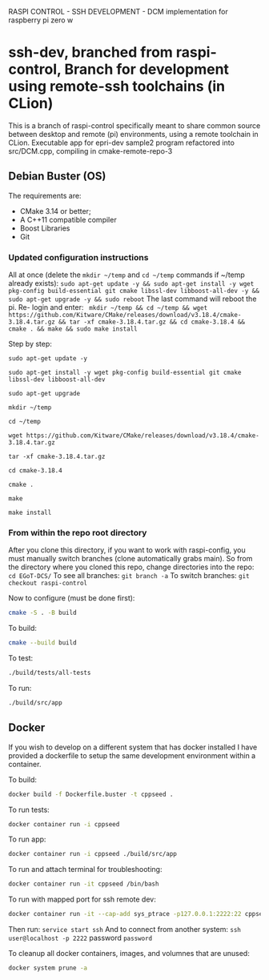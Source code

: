 RASPI CONTROL - SSH DEVELOPMENT - DCM implementation for raspberry pi zero w 
# ssh-dev, branched from raspi-control, Branch for development using remote-ssh toolchains (in CLion)
This is a branch of raspi-control specifically meant to share common source between desktop and remote (pi) environments, using a remote toolchain in CLion.
Executable app for epri-dev sample2 program refactored into src/DCM.cpp, compiling in cmake-remote-repo-3 

## Debian Buster (OS)
The requirements are:

* CMake 3.14 or better;
* A C++11 compatible compiler
* Boost Libraries
* Git

### Updated configuration instructions 

All at once (delete the `mkdir ~/temp` and `cd ~/temp` commands if ~/temp already exists):
`sudo apt-get update -y && sudo apt-get install -y wget pkg-config build-essential git cmake libssl-dev libboost-all-dev -y && sudo apt-get upgrade -y && sudo reboot` The last command will reboot the pi. Re- login and enter: ` mkdir ~/temp && cd ~/temp && wget https://github.com/Kitware/CMake/releases/download/v3.18.4/cmake-3.18.4.tar.gz && tar -xf cmake-3.18.4.tar.gz && cd cmake-3.18.4 && cmake . && make && sudo make install`

Step by step: 

`sudo apt-get update -y `

`sudo apt-get install -y wget pkg-config build-essential git cmake libssl-dev libboost-all-dev`

`sudo apt-get upgrade`

`mkdir ~/temp`

`cd ~/temp `

`wget https://github.com/Kitware/CMake/releases/download/v3.18.4/cmake-3.18.4.tar.gz `

` tar -xf cmake-3.18.4.tar.gz `

`cd cmake-3.18.4 `

`cmake . `

`make `

`make install`

### From within the repo root directory
After you clone this directory, if you want to work with raspi-config, you must manually switch branches (clone automatically grabs main).
So from the directory where you cloned this repo, change directories into the repo: ```cd EGoT-DCS/```
To see all branches: ```git branch -a``` 
To switch branches: ```git checkout raspi-control```

Now to configure (must be done first):

```bash
cmake -S . -B build
```

To build:

```bash
cmake --build build
```

To test:

```bash
./build/tests/all-tests
```

To run:

```bash
./build/src/app
```
## Docker
If you wish to develop on a different system that has docker installed I have provided a dockerfile to setup the same development environment within a container. 

To build:
``` bash
docker build -f Dockerfile.buster -t cppseed .
```
To run tests:

```bash
docker container run -i cppseed
```

To run app:

```bash
docker container run -i cppseed ./build/src/app
```

To run and attach terminal for troubleshooting:

```bash
docker container run -it cppseed /bin/bash
```
To run with mapped port for ssh remote dev:
```bash
docker container run -it --cap-add sys_ptrace -p127.0.0.1:2222:22 cppseed /bin/bash
```
Then run: ```service start ssh```
And to connect from another system: ```ssh user@localhost -p 2222``` password ```password```


To cleanup all docker containers, images, and volumnes that are unused:

```bash
docker system prune -a
```
